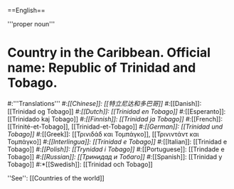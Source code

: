 ==English==

'''proper noun'''

# Country in the Caribbean. Official name: Republic of Trinidad and Tobago.
#:'''Translations'''
#:*[[Chinese]]: [[特立尼达和多巴哥]]
#:*[[Danish]]: [[Trinidad og Tobago]]
#:*[[Dutch]]: [[Trinidad en Tobago]]
#:*[[Esperanto]]: [[Trinidado kaj Tobago]]
#:*[[Finnish]]: [[Trinidad ja Tobago]]
#:*[[French]]: [[Trinité-et-Tobago]], [[Trinidad-et-Tobago]]
#:*[[German]]: [[Trinidad und Tobago]]
#:*[[Greek]]: [[Τρινιδάδ και Τομπάγκο]], [[Τρινιντάντ και Τομπάγκο]]
#:*[[Interlingua]]: [[Trinidad e Tobago]]
#:*[[Italian]]: [[Trinidad e Tobago]]
#:*[[Polish]]: [[Trynidad i Tobago]]
#:*[[Portuguese]]: [[Trindade e Tobago]]
#:*[[Russian]]: [[Тринидад и Тобаго]]
#:*[[Spanish]]: [[Trinidad y Tobago]]
#:*[[Swedish]]: [[Trinidad och Tobago]]

''See'': [[Countries of the world]]